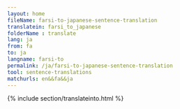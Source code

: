 ```yaml
---
layout: home
fileName: farsi-to-japanese-sentence-translation
translatein: farsi_to_japanese
folderName : translate
lang: ja
from: fa
to: ja
langname: farsi-to
permalink: /ja/farsi-to-japanese-sentence-translation
tool: sentence-translations
matchurls: en&&fa&&ja
---
```

{% include section/translateinto.html %}
